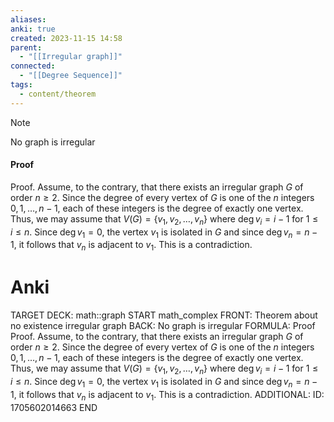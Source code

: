```yaml
---
aliases: 
anki: true
created: 2023-11-15 14:58
parent:
  - "[[Irregular graph]]"
connected:
  - "[[Degree Sequence]]"
tags:
  - content/theorem
---
```


> [!note] 
No graph is irregular

#### Proof
Proof. Assume, to the contrary, that there exists an irregular graph $G$ of order $n \geq 2$. Since the degree of every vertex of $G$ is one of the $n$ integers $0, 1, \ldots, n - 1$, each of these integers is the degree of exactly one vertex. Thus, we may assume that $V(G) = \{v_1, v_2, \ldots, v_n\}$ where $\deg v_i = i - 1$ for $1 \leq i \leq n$. Since $\deg v_1 = 0$, the vertex $v_1$ is isolated in $G$ and since $\deg v_n = n - 1$, it follows that $v_n$ is adjacent to $v_1$. This is a contradiction. 

# Anki
TARGET DECK: math::graph 
START
math_complex
FRONT:  Theorem about no existence irregular graph
BACK: No graph is irregular
FORMULA: Proof
Proof. Assume, to the contrary, that there exists an irregular graph $G$ of order $n \geq 2$. Since the degree of every vertex of $G$ is one of the $n$ integers $0, 1, \ldots, n - 1$, each of these integers is the degree of exactly one vertex. Thus, we may assume that $V(G) = \{v_1, v_2, \ldots, v_n\}$ where $\deg v_i = i - 1$ for $1 \leq i \leq n$. Since $\deg v_1 = 0$, the vertex $v_1$ is isolated in $G$ and since $\deg v_n = n - 1$, it follows that $v_n$ is adjacent to $v_1$. This is a contradiction. 
ADDITIONAL:
ID: 1705602014663
END











